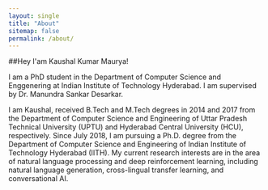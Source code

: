 ```yaml
---
layout: single
title: "About"
sitemap: false
permalink: /about/
---
```


 ##Hey I'am Kaushal Kumar Maurya!

 I am a PhD student in the Department of Computer Science and Enggenering at Indian Institute of Technology Hyderabad. I am supervised by Dr. Manundra Sankar Desarkar. 
 
I am Kaushal, received B.Tech and M.Tech degrees in 2014 and 2017 from the Department of Computer Science and Engineering of Uttar Pradesh Technical University (UPTU) and Hyderabad Central University (HCU), respectively. Since July 2018, I am pursuing a Ph.D. degree from the Department of Computer Science and Engineering of Indian Institute of Technology Hyderabad (IITH). My current research interests are in the area of natural language processing and deep reinforcement learning, including natural language generation, cross-lingual transfer learning, and conversational AI.
